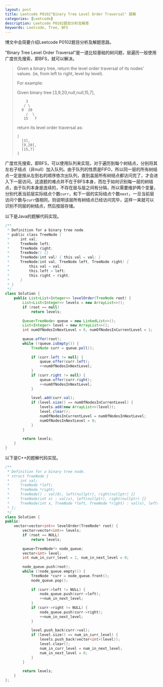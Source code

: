 ```yaml
---
layout: post
title: Leetcode P0102"Binary Tree Level Order Traversal" 题解
categories: [Leetcode]
description: Leetcode P0102题目分析及解答
keywords: Leetcode, Tree, BFS
---
```


博文中会简要介绍Leetcode P0102题目分析及解题思路。

“Binary Tree Level Order Traversal”是一道比较基础的树问题，层遍历一般使用广度优先搜索，即BFS，就可以解决。

> Given a binary tree, return the level order traversal of its nodes' values. (ie, from left to right, level by level).
> 
> For example:
> 
> Given binary tree [3,9,20,null,null,15,7],
> ```
>     3
>    / \
>   9  20
>     /  \
>    15   7
> ```
> return its level order traversal as:
> ```
> [
>   [3],
>   [9,20],
>   [15,7]
> ]
> ```

广度优先搜索，即BFS，可以使用队列来实现，对于遍历到每个树结点，分别将其左右子结点（非null）加入队列。由于队列的性质是FIFO，所以同一层的所有树结点一定是按从左到右的顺序依次出队列，直到盖层所有树结点都访问完了，才会进入下一层访问。这道题的难点并不在于BFS本身，而在于如何识别每一层的树结点，由于队列本身是连续的，不存在层与层之间有分隔，所以需要维护两个变量，分别代表当前层实际结点个数`curr`，和下一层的实际结点个数`next`，一旦当前层访问个数与`curr`值相同，则说明该层所有树结点已经访问完毕，这样一来就可以识别不同层的树结点，然后按层存储。

以下是Java的题解代码实现。
```java
/**
 * Definition for a binary tree node.
 * public class TreeNode {
 *     int val;
 *     TreeNode left;
 *     TreeNode right;
 *     TreeNode() {}
 *     TreeNode(int val) { this.val = val; }
 *     TreeNode(int val, TreeNode left, TreeNode right) {
 *         this.val = val;
 *         this.left = left;
 *         this.right = right;
 *     }
 * }
 */
class Solution {
    public List<List<Integer>> levelOrder(TreeNode root) {
        List<List<Integer>> levels = new ArrayList<>();
        if (root == null)
            return levels;
        
        Queue<TreeNode> queue = new LinkedList<>();
        List<Integer> level = new ArrayList<>();
        int numOfNodesInNextLevel = 0, numOfNodesInCurrentLevel = 1;
        
        queue.offer(root);
        while (!queue.isEmpty()) {
            TreeNode curr = queue.poll();
            
            if (curr.left != null) {
                queue.offer(curr.left);
                ++numOfNodesInNextLevel;
            }
            if (curr.right != null) {
                queue.offer(curr.right);
                ++numOfNodesInNextLevel;
            }
            
            level.add(curr.val);
            if (level.size() == numOfNodesInCurrentLevel) {
                levels.add(new ArrayList<>(level));
                level.clear();
                numOfNodesInCurrentLevel = numOfNodesInNextLevel;
                numOfNodesInNextLevel = 0;
            }
        }
        
        return levels;
    }
}
```

以下是C++的题解代码实现。
```cpp
/**
 * Definition for a binary tree node.
 * struct TreeNode {
 *     int val;
 *     TreeNode *left;
 *     TreeNode *right;
 *     TreeNode() : val(0), left(nullptr), right(nullptr) {}
 *     TreeNode(int x) : val(x), left(nullptr), right(nullptr) {}
 *     TreeNode(int x, TreeNode *left, TreeNode *right) : val(x), left(left), right(right) {}
 * };
 */
class Solution {
public:
    vector<vector<int>> levelOrder(TreeNode* root) {
        vector<vector<int>> levels;
        if (root == NULL)
            return levels;
        
        queue<TreeNode*> node_queue;
        vector<int> level;
        int num_in_curr_level = 1, num_in_next_level = 0;
        
        node_queue.push(root);
        while (!node_queue.empty()) {
            TreeNode *curr = node_queue.front();
            node_queue.pop();
            
            if (curr->left != NULL) {
                node_queue.push(curr->left);
                ++num_in_next_level;
            }
            if (curr->right != NULL) {
                node_queue.push(curr->right);
                ++num_in_next_level;
            }
            
            level.push_back(curr->val);
            if (level.size() == num_in_curr_level) {
                levels.push_back(vector<int>(level));
                level.clear();
                num_in_curr_level = num_in_next_level;
                num_in_next_level = 0;
            }
        }
        
        return levels;
    }
};
```